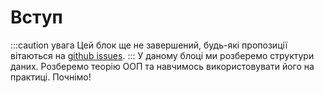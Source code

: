 # Вступ
:::caution увага
Цей блок ще не завершений, будь-які пропозиції вітаються на 
[github issues](https://github.com/y9vad9/kotlin-course/issues).
:::
У даному блоці ми розберемо структури даних. Розберемо теорію ООП та навчимось використовувати
його на практиці. Почнімо!